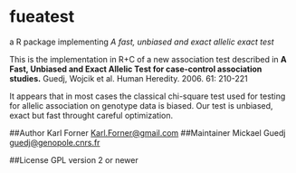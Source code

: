 fueatest
========

a R package implementing _A fast, unbiased and exact allelic exact test_

This is the implementation in R+C of a new association
test described in **A Fast, Unbiased and Exact Allelic Test for case-control association studies.**
Guedj, Wojcik et al. Human Heredity. 2006. 61: 210-221

It appears that in most cases the classical chi-square test used
for testing for allelic association on genotype data is biased.
Our test is unbiased, exact but fast throught careful optimization.

##Author
Karl Forner <Karl.Forner@gmail.com>
##Maintainer
Mickael Guedj <guedj@genopole.cnrs.fr>

##License
GPL version 2 or newer
